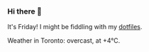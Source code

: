 ### Hi there :wave:

It's Friday! I might be fiddling with my [dotfiles](https://github.com/bewuethr/dotfiles).

Weather in Toronto: overcast, at +4°C.
